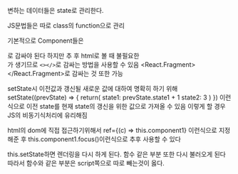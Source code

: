 변하는 데이터들은 state로 관리한다.

JS문법들은 따로 class의 function으로 관리

기본적으로 Component들은 <div></div>로 감싸야 된다
하지만 추 후 html로 볼 때 불필요한 <div>가 생기므로 
`<></>`로 감싸는 방법을 사용할 수 있음
<React.Fragment></React.Fragment>로 감싸는 것 또한 가능

setState시 이전값과 갱신될 새로운 값에 대하여 명확히 하기 위해
setState((prevState) => {
    return(
        state1: prevState.state1 + 1
        state2: 3 
    )
})
이런식으로 이전 state를 현재 state의 갱신을 위한 값으로 가져올 수 있음
이렇게 할 경우 JS의 비동기식처리에 유리해짐

html의 dom에 직접 접근하기위해서 ref={(c) => this.component1}
이런식으로 지정해준 후
this.component1.focus()이런식으로 추후 사용할 수 있다

this.setState하면 렌더링을 다시 하게 된다.
함수 같은 부분 또한 다시 불러오게 된다
따라서 함수와 같은 부분은 script쪽으로 따로 빼는것이 옳다.